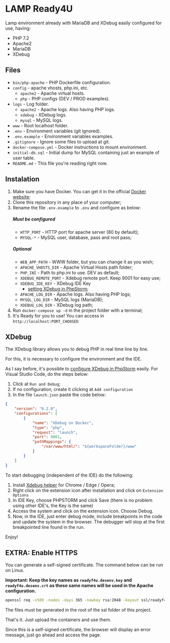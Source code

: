 # LAMP Ready4U

Lamp environment already with MariaDB and XDebug easily configured for use, having:

* PHP 7.2
* Apache2
* MariaDB
* XDebug

## Files

* `bin/php-apache` - PHP Dockerfile configuration.
* `config` - apache vhosts, php.ini, etc.
    - `apache2` - Apache virtual hosts.
    - `php` - PHP configs (DEV / PROD examples).
* `logs` - Log folder.
    - `apache2` - Apache logs. Also having PHP logs.
    - `xdebug` - XDebug logs.
    - `mysql` - MySQL logs.
* `www` - Root localhost folder.
* `.env` - Environment variables (git ignored).
* `.env.example` - Environment variables examples.
* `.gitignore` - Ignore some files to upload at git.
* `docker-compose.yml` - Docker instructions to mount environment.
* `initial-db.sql` - Initial dump for MySQL containing just an example of user table.
* `README.md` - This file you're reading right now.

## Instalation

1. Make sure you have Docker. You can get it in the official [Docker website](https://www.docker.com);
2. Clone this repository in any place of your computer;
3. Rename the file `.env.example` to `.env` and configure as below:
    ##### Must be configured
    * `HTTP_PORT` - HTTP port for apache server (80 by default);
    * `MYSQL-*` - MySQL user, database, pass and root pass;
    ##### Optional
    * `WEB_APP_PATH` - WWW folder, but you can change it as you wish;
    * `APACHE_VHOSTS_DIR` - Apache Virtual Hosts path folder;
    * `PHP_INI` -  Path to php.ini to use. DEV as default;
    * `XDEBUG_REMOTE_PORT` - Xdebug remote port. Keep 9001 for easy use;
    * `XDEBUG_IDE_KEY` - XDebug IDE Key
       - [setting XDebug in PhpStorm](https://www.jetbrains.com/help/phpstorm/configuring-xdebug.html#integrationWithProduct);
    * `APACHE_LOG_DIR` - Apache logs. Also having PHP logs;
    * `MYSQL_LOG_DIR` - MySQL logs (MariaDB);
    * `XDEBUG_LOG_DIR` - XDebug log path;
4. Run `docker-compose up -d` in the project folder with a terminal;
5. It's Ready for you to use! You can access in `http://localhost:PORT_CHOOSED`

## XDebug

The XDebug library allows you to debug PHP in real time line by line.

For this, it is necessary to configure the environment and the IDE.

As I say before, it's possible to [configure XDebug in PhpStorm](https://www.jetbrains.com/help/phpstorm/configuring-xdebug.html#integrationWithProduct) easily. For Visual Studio Code, do the steps below:

1. Click at `Run and Debug`;
2. If no configuration, create it clicking at `Add configuration`
3. In the file `launch.json` paste the code below:

```json
{
    "version": "0.2.0",
    "configurations": [
        {
            "name": "XDebug on Docker",
            "type": "php",
            "request": "launch",
            "port": 9001,
            "pathMappings": {
                "/var/www/html/": "${workspaceFolder}/www"
            }
        }
    ]
}
```

To start debugging (independent of the IDE) do the following:

1. Install [Xdebug helper](https://chrome.google.com/webstore/detail/xdebug-helper/eadndfjplgieldjbigjakmdgkmoaaaoc) for Chrome / Edge / Opera;
2. Right click on the extension icon after installation and click on `Extension Options`
3. In IDE Key, choose PHPSTORM and click Save (there is no problem using other IDE's, the Key is the same)
4. Access the system and click on the extension icon. Choose Debug.
5. Now, in the IDE, just enter debug mode, include breakpoints in the code and update the system in the browser. The debugger will stop at the first breakpointed line found in the run.

Enjoy!

## EXTRA: Enable HTTPS

You can generate a self-signed certificate. The command below can be run on Linux.

**Important: Keep the key names as `readyf4u.desenv.key` and `readyf4u.desenv.crt` as these same names will be used in the Apache configuration.**

```bash
openssl req -x509 -nodes -days 365 -newkey rsa:2048 -keyout ssl/readyf4u.desenv.key -out ssl/readyf4u.desenv.crt -subj "/C=BR/ST=SP/L=SP/O=Ready4U/CN=readyf4u.desenv"
```


The files must be generated in the root of the ssl folder of this project.

That's it. Just upload the containers and use them.

Since this is a self-signed certificate, the browser will display an error message, just go ahead and access the page.